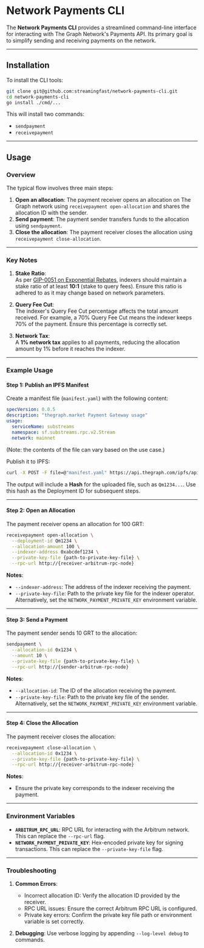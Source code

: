 # Network Payments CLI

The **Network Payments CLI** provides a streamlined command-line interface for interacting with The Graph Network's Payments API. Its primary goal is to simplify sending and receiving payments on the network.

---

## Installation

To install the CLI tools:

```bash
git clone git@github.com:streamingfast/network-payments-cli.git
cd network-payments-cli
go install ./cmd/...
```

This will install two commands:
- `sendpayment`
- `receivepayment`

---

## Usage

### Overview

The typical flow involves three main steps:
1. **Open an allocation**: The payment receiver opens an allocation on The Graph network using `receivepayment open-allocation` and shares the allocation ID with the sender.
2. **Send payment**: The payment sender transfers funds to the allocation using `sendpayment`.
3. **Close the allocation**: The payment receiver closes the allocation using `receivepayment close-allocation`.

---

### Key Notes
1. **Stake Ratio**:  
   As per [GIP-0051 on Exponential Rebates](https://forum.thegraph.com/t/gip-0051-exponential-query-fee-rebates-for-indexers/4162), indexers should maintain a stake ratio of at least **10:1** (stake to query fees). Ensure this ratio is adhered to as it may change based on network parameters.

2. **Query Fee Cut**:  
   The indexer's Query Fee Cut percentage affects the total amount received. For example, a 70% Query Fee Cut means the indexer keeps 70% of the payment. Ensure this percentage is correctly set.

3. **Network Tax**:  
   A **1% network tax** applies to all payments, reducing the allocation amount by 1% before it reaches the indexer.

---

### Example Usage

#### **Step 1**: Publish an IPFS Manifest

Create a manifest file (`manifest.yaml`) with the following content:

```yaml
specVersion: 0.0.5
description: "thegraph.market Payment Gateway usage"
usage:
  serviceName: substreams
  namespace: sf.substreams.rpc.v2.Stream
  network: mainnet
```

(Note: the contents of the file can vary based on the use case.)

Publish it to IPFS:

```bash
curl -X POST -F file=@"manifest.yaml" https://api.thegraph.com/ipfs/api/v0/add
```

The output will include a **Hash** for the uploaded file, such as `Qm1234...`. Use this hash as the Deployment ID for subsequent steps.

---

#### **Step 2**: Open an Allocation

The payment receiver opens an allocation for 100 GRT:

```bash
receivepayment open-allocation \
  --deployment-id Qm1234 \
  --allocation-amount 100 \
  --indexer-address 0xabcdef1234 \
  --private-key-file {path-to-private-key-file} \
  --rpc-url http://{receiver-arbitrum-rpc-node}
```

**Notes**:
- `--indexer-address`: The address of the indexer receiving the payment.
- `--private-key-file`: Path to the private key file for the indexer operator. Alternatively, set the `NETWORK_PAYMENT_PRIVATE_KEY` environment variable.

---

#### **Step 3**: Send a Payment

The payment sender sends 10 GRT to the allocation:

```bash
sendpayment \
  --allocation-id 0x1234 \
  --amount 10 \
  --private-key-file {path-to-private-key-file} \
  --rpc-url http://{sender-arbitrum-rpc-node}
```

**Notes**:
- `--allocation-id`: The ID of the allocation receiving the payment.
- `--private-key-file`: Path to the private key file of the sender. Alternatively, set the `NETWORK_PAYMENT_PRIVATE_KEY` environment variable.

---

#### **Step 4**: Close the Allocation

The payment receiver closes the allocation:

```bash
receivepayment close-allocation \
  --allocation-id 0x1234 \
  --private-key-file {path-to-private-key-file} \
  --rpc-url http://{receiver-arbitrum-rpc-node}
```

**Notes**:
- Ensure the private key corresponds to the indexer receiving the payment.

---

### Environment Variables
- **`ARBITRUM_RPC_URL`**: RPC URL for interacting with the Arbitrum network. This can replace the `--rpc-url` flag.
- **`NETWORK_PAYMENT_PRIVATE_KEY`**: Hex-encoded private key for signing transactions. This can replace the `--private-key-file` flag.

---

### Troubleshooting

1. **Common Errors**:
    - Incorrect allocation ID: Verify the allocation ID provided by the receiver.
    - RPC URL issues: Ensure the correct Arbitrum RPC URL is configured.
    - Private key errors: Confirm the private key file path or environment variable is set correctly.

2. **Debugging**:
   Use verbose logging by appending `--log-level debug` to commands.
